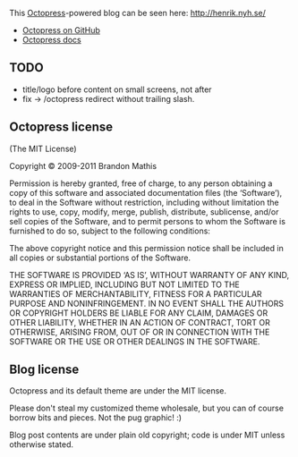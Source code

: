 This [Octopress](http://octopress.org)-powered blog can be seen here: <http://henrik.nyh.se/>

* [Octopress on GitHub](https://github.com/imathis/octopress)
* [Octopress docs](http://octopress.org/docs/)

## TODO

- title/logo before content on small screens, not after
- fix -> /octopress redirect without trailing slash.


## Octopress license

(The MIT License)

Copyright © 2009-2011 Brandon Mathis

Permission is hereby granted, free of charge, to any person obtaining a copy of this software and associated documentation files (the ‘Software’), to deal in the Software without restriction, including without limitation the rights to use, copy, modify, merge, publish, distribute, sublicense, and/or sell copies of the Software, and to permit persons to whom the Software is furnished to do so, subject to the following conditions:

The above copyright notice and this permission notice shall be included in all copies or substantial portions of the Software.

THE SOFTWARE IS PROVIDED ‘AS IS’, WITHOUT WARRANTY OF ANY KIND, EXPRESS OR IMPLIED, INCLUDING BUT NOT LIMITED TO THE WARRANTIES OF MERCHANTABILITY, FITNESS FOR A PARTICULAR PURPOSE AND NONINFRINGEMENT. IN NO EVENT SHALL THE AUTHORS OR COPYRIGHT HOLDERS BE LIABLE FOR ANY CLAIM, DAMAGES OR OTHER LIABILITY, WHETHER IN AN ACTION OF CONTRACT, TORT OR OTHERWISE, ARISING FROM, OUT OF OR IN CONNECTION WITH THE SOFTWARE OR THE USE OR OTHER DEALINGS IN THE SOFTWARE.


## Blog license

Octopress and its default theme are under the MIT license.

Please don't steal my customized theme wholesale, but you can of course borrow bits and pieces. Not the pug graphic! :)

Blog post contents are under plain old copyright; code is under MIT unless otherwise stated.
